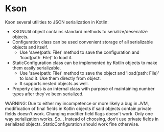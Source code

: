 # Kson

Kson several utilities to JSON serialization in Kotlin:
- KSONUtil object contains standard methods to serialize/deserialize objects.
- Configuration class can be used convenient storage of all serializable objects and itself.
    - Use 'save(path: File)' method to save the configuration and 'load(path: File)' to load it.
- StaticConfiguration class can be implemented by Kotlin objects to make them easily serializable.
    - Use 'save(path: File)' method to save the object and 'load(path: File)' to load it. Use them directly from object.
    - It supports nested objects as well.
- Property class is an internal class with purpose of maintaining number types after they've been serialized.

WARNING: Due to either my incompetence or more likely a bug in JVM, modification of final fields in Kotlin objects if said
objects contain private fields doesn't work. Changing modifier field flags doesn't work. Only one way serialization works.
So... Instead of choosing, don't use private fields in serialized objects. StaticConfiguration should work fine otherwise.
